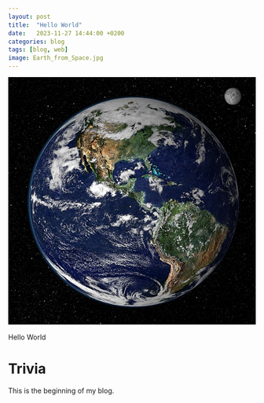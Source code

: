 ```yaml
---
layout: post
title:  "Hello World"
date:   2023-11-27 14:44:00 +0200
categories: blog
tags: [blog, web]
image: Earth_from_Space.jpg
---
```


![Earth](Earth_from_Space.jpg)

Hello World

# Trivia

This is the beginning of my blog.

